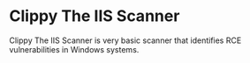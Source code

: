 # Clippy The IIS Scanner

Clippy The IIS Scanner is very basic scanner that identifies RCE vulnerabilities in Windows systems.
